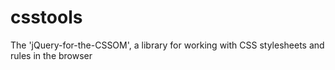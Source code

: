 # csstools
The 'jQuery-for-the-CSSOM', a library for working with CSS stylesheets and rules in the browser
